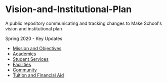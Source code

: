 # Vision-and-Institutional-Plan
A public repository communicating and tracking changes to Make School's vision and institutional plan

Spring 2020 - Key Updates
- [Mission and Objectives](mission-vision-objectives/mission-and-objectives.md)
- [Academics](academics/academics-plan.md)
- [Student Services](student-services/student-services-plan.md)
- [Facilities](facilities/facilities-plan.md)
- [Community](community/community-plan.md)
- [Tuition and Financial Aid](tuition-financial-aid/tuition-and-financial-aid-plan.md)
